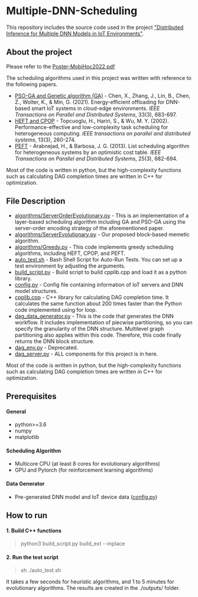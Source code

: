 # Multiple-DNN-Scheduling

This repository includes the source code used in the project
["Distributed Inference for Multiple DNN Models in IoT Environments"](https://dl.acm.org/doi/abs/10.1145/3492866.3561254).


## About the project

Please refer to the [Poster-MobiHoc2022.pdf](https://github.com/yhjh5302/Multiple-DNN-Scheduling/blob/master/Poster-MobiHoc2022.pdf)

The scheduling algorithms used in this project was written with reference to the following papers.
*  [PSO-GA and Genetic algorithm (GA)](https://github.com/SPSO-GA/dataset) - Chen, X., Zhang, J., Lin, B., Chen, Z., Wolter, K., & Min, G. (2021). Energy-efficient offloading for DNN-based smart IoT systems in cloud-edge environments. *IEEE Transactions on Parallel and Distributed Systems*, 33(3), 683-697.
*  [HEFT and CPOP](https://en.wikipedia.org/wiki/Heterogeneous_earliest_finish_time) - Topcuoglu, H., Hariri, S., & Wu, M. Y. (2002). Performance-effective and low-complexity task scheduling for heterogeneous computing. *IEEE transactions on parallel and distributed systems*, 13(3), 260-274.
*  [PEFT](https://github.com/mackncheesiest/peft) - Arabnejad, H., & Barbosa, J. G. (2013). List scheduling algorithm for heterogeneous systems by an optimistic cost table. *IEEE Transactions on Parallel and Distributed Systems*, 25(3), 682-694.

Most of the code is written in python, but the high-complexity functions such as calculating DAG completion times are written in C++ for optimization.


## File Description


*  [algorithms/ServerOrderEvolutionary.py](https://github.com/yhjh5302/Multiple-DNN-Scheduling/blob/master/algorithms/ServerOrderEvolutionary.py) - This is an implementation of a layer-based scheduling algorithm including GA and PSO-GA using the server-order encoding strategy of the aforementioned paper.
*  [algorithms/ServerEvolutionary.py](https://github.com/yhjh5302/Multiple-DNN-Scheduling/blob/master/algorithms/ServerEvolutionary.py) - Our proposed block-based memetic algorithm.
*  [algorithms/Greedy.py](https://github.com/yhjh5302/Multiple-DNN-Scheduling/blob/master/algorithms/Greedy.py) - This code implements greedy scheduling algorithms, including HEFT, CPOP, and PEFT.
*  [auto_test.sh](https://github.com/yhjh5302/Multiple-DNN-Scheduling/blob/master/auto_test.sh) - Bash Shell Script for Auto-Run Tests. You can set up a test environment by adjusting the arguments.
*  [build_script.py](https://github.com/yhjh5302/Multiple-DNN-Scheduling/blob/master/build_script.py) - Build script to build cpplib.cpp and load it as a python library.
*  [config.py](https://github.com/yhjh5302/Multiple-DNN-Scheduling/blob/master/config.py) - Config file containing information of IoT servers and DNN model structures.
*  [cpplib.cpp](https://github.com/yhjh5302/Multiple-DNN-Scheduling/blob/master/cpplib.cpp) - C++ library for calculating DAG completion time. It calculates the same function about 200 times faster than the Python code implemented using for loop.
*  [dag_data_generator.py](https://github.com/yhjh5302/Multiple-DNN-Scheduling/blob/master/dag_data_generator.py) - This is the code that generates the DNN workflow. It includes implementation of piecwise partitioning, so you can specify the granularity of the DNN structure. Multilevel graph partitioning also applies within this code. Therefore, this code finally returns the DNN block structure.
*  [dag_env.py](https://github.com/yhjh5302/Multiple-DNN-Scheduling/blob/master/dag_env.py) - Deprecated.
*  [dag_server.py](https://github.com/yhjh5302/Multiple-DNN-Scheduling/blob/master/dag_server.py) - ALL components for this project is in here.

Most of the code is written in python, but the high-complexity functions such as calculating DAG completion times are written in C++ for optimization.


## Prerequisites
#### General
*  python>=3.6
*  numpy
*  matplotlib

#### Scheduling Algorithm
*  Multicore CPU (at least 8 cores for evolutionary algorithms)
*  GPU and Pytorch (for reinforcement learning algorithms)

#### Data Generator
*  Pre-generated DNN model and IoT device data ([config.py](https://github.com/yhjh5302/Multiple-DNN-Scheduling/blob/master/config.py))


## How to run
#### 1. Build C++ functions
>  python3 build_script.py build_ext --inplace

#### 2. Run the test script
>  sh ./auto_test.sh

It takes a few seconds for heuristic algorithms, and 1 to 5 minutes for evolutionary algorithms.
The results are created in the ./outputs/ folder.
